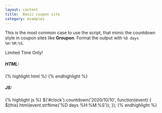 ```yaml
---
layout: content
title:  Basic coupon site
category: examples
---
```

This is the most common case to use the script, that mimic the countdown style in coupon sites like **Groupon**. Format the output with `%D days %H:%M:%S`.

<div class="example-base">
  Limited Time Only!
  <span id="clock"></span>
</div>

<script type="text/javascript">
  // 15 days from now!
  var date = new Date(new Date().valueOf() + 15 * 24 * 60 * 60 * 1000);
  $('#clock').countdown(date, function(event) {
    $(this).html(event.strftime('%D days %H:%M:%S'));
  });
</script>

##### HTML:
{% highlight html %}
<span id="clock"></span>
{% endhighlight %}

##### JS:
{% highlight js %}
$('#clock').countdown('2020/10/10', function(event) {
  $(this).html(event.strftime('%D days %H:%M:%S'));
});
{% endhighlight %}
